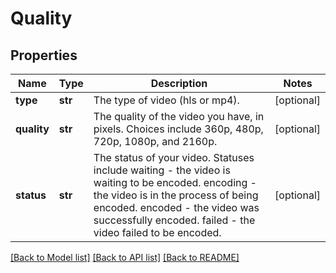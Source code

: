 # Quality

## Properties
Name | Type | Description | Notes
------------ | ------------- | ------------- | -------------
**type** | **str** | The type of video (hls or mp4). | [optional] 
**quality** | **str** | The quality of the video you have, in pixels. Choices include 360p, 480p, 720p, 1080p, and 2160p. | [optional] 
**status** | **str** | The status of your video. Statuses include waiting - the video is waiting to be encoded. encoding - the video is in the process of being encoded. encoded - the video was successfully encoded. failed - the video failed to be encoded. | [optional] 

[[Back to Model list]](../README.md#documentation-for-models) [[Back to API list]](../README.md#documentation-for-api-endpoints) [[Back to README]](../README.md)


